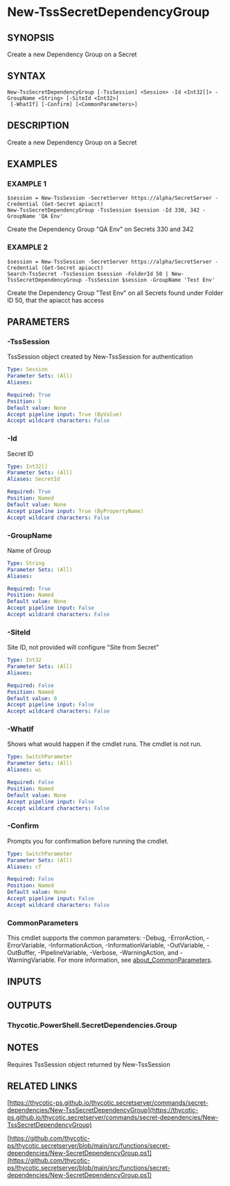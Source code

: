 # New-TssSecretDependencyGroup

## SYNOPSIS
Create a new Dependency Group on a Secret

## SYNTAX

```
New-TssSecretDependencyGroup [-TssSession] <Session> -Id <Int32[]> -GroupName <String> [-SiteId <Int32>]
 [-WhatIf] [-Confirm] [<CommonParameters>]
```

## DESCRIPTION
Create a new Dependency Group on a Secret

## EXAMPLES

### EXAMPLE 1
```
$session = New-TssSession -SecretServer https://alpha/SecretServer -Credential (Get-Secret apiacct)
New-TssSecretDependencyGroup -TssSession $session -Id 330, 342 -GroupName 'QA Env'
```

Create the Dependency Group "QA Env" on Secrets 330 and 342

### EXAMPLE 2
```
$session = New-TssSession -SecretServer https://alpha/SecretServer -Credential (Get-Secret apiacct)
Search-TssSecret -TssSession $session -FolderId 50 | New-TssSecretDependencyGroup -TssSession $session -GroupName 'Test Env'
```

Create the Dependency Group "Test Env" on all Secrets found under Folder ID 50, that the apiacct has access

## PARAMETERS

### -TssSession
TssSession object created by New-TssSession for authentication

```yaml
Type: Session
Parameter Sets: (All)
Aliases:

Required: True
Position: 1
Default value: None
Accept pipeline input: True (ByValue)
Accept wildcard characters: False
```

### -Id
Secret ID

```yaml
Type: Int32[]
Parameter Sets: (All)
Aliases: SecretId

Required: True
Position: Named
Default value: None
Accept pipeline input: True (ByPropertyName)
Accept wildcard characters: False
```

### -GroupName
Name of Group

```yaml
Type: String
Parameter Sets: (All)
Aliases:

Required: True
Position: Named
Default value: None
Accept pipeline input: False
Accept wildcard characters: False
```

### -SiteId
Site ID, not provided will configure "Site from Secret"

```yaml
Type: Int32
Parameter Sets: (All)
Aliases:

Required: False
Position: Named
Default value: 0
Accept pipeline input: False
Accept wildcard characters: False
```

### -WhatIf
Shows what would happen if the cmdlet runs.
The cmdlet is not run.

```yaml
Type: SwitchParameter
Parameter Sets: (All)
Aliases: wi

Required: False
Position: Named
Default value: None
Accept pipeline input: False
Accept wildcard characters: False
```

### -Confirm
Prompts you for confirmation before running the cmdlet.

```yaml
Type: SwitchParameter
Parameter Sets: (All)
Aliases: cf

Required: False
Position: Named
Default value: None
Accept pipeline input: False
Accept wildcard characters: False
```

### CommonParameters
This cmdlet supports the common parameters: -Debug, -ErrorAction, -ErrorVariable, -InformationAction, -InformationVariable, -OutVariable, -OutBuffer, -PipelineVariable, -Verbose, -WarningAction, and -WarningVariable. For more information, see [about_CommonParameters](http://go.microsoft.com/fwlink/?LinkID=113216).

## INPUTS

## OUTPUTS

### Thycotic.PowerShell.SecretDependencies.Group
## NOTES
Requires TssSession object returned by New-TssSession

## RELATED LINKS

[https://thycotic-ps.github.io/thycotic.secretserver/commands/secret-dependencies/New-TssSecretDependencyGroup](https://thycotic-ps.github.io/thycotic.secretserver/commands/secret-dependencies/New-TssSecretDependencyGroup)

[https://github.com/thycotic-ps/thycotic.secretserver/blob/main/src/functions/secret-dependencies/New-SecretDependencyGroup.ps1](https://github.com/thycotic-ps/thycotic.secretserver/blob/main/src/functions/secret-dependencies/New-SecretDependencyGroup.ps1)

